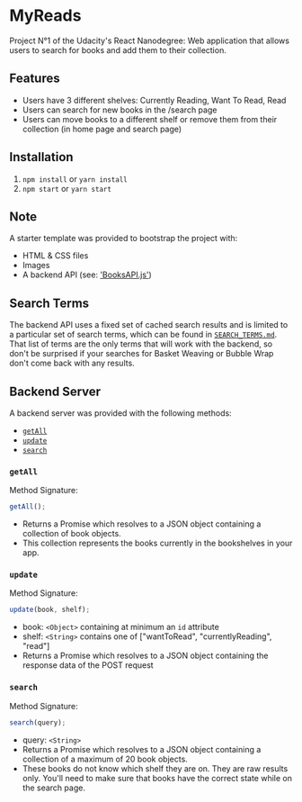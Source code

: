 # MyReads

Project N°1 of the Udacity's React Nanodegree: Web application that allows users to search for books and add them to their collection.

## Features

- Users have 3 different shelves: Currently Reading, Want To Read, Read
- Users can search for new books in the /search page
- Users can move books to a different shelf or remove them from their collection (in home page and search page)

## Installation

1. `npm install` or `yarn install`
2. `npm start` or `yarn start`

## Note

A starter template was provided to bootstrap the project with:

- HTML & CSS files
- Images
- A backend API (see: ['BooksAPI.js'](src/BooksAPI.js))

## Search Terms

The backend API uses a fixed set of cached search results and is limited to a particular set of search terms, which can be found in [`SEARCH_TERMS.md`](SEARCH_TERMS.md). That list of terms are the only terms that will work with the backend, so don't be surprised if your searches for Basket Weaving or Bubble Wrap don't come back with any results.

## Backend Server

A backend server was provided with the following methods:

- [`getAll`](#getall)
- [`update`](#update)
- [`search`](#search)

### `getAll`

Method Signature:

```js
getAll();
```

- Returns a Promise which resolves to a JSON object containing a collection of book objects.
- This collection represents the books currently in the bookshelves in your app.

### `update`

Method Signature:

```js
update(book, shelf);
```

- book: `<Object>` containing at minimum an `id` attribute
- shelf: `<String>` contains one of ["wantToRead", "currentlyReading", "read"]
- Returns a Promise which resolves to a JSON object containing the response data of the POST request

### `search`

Method Signature:

```js
search(query);
```

- query: `<String>`
- Returns a Promise which resolves to a JSON object containing a collection of a maximum of 20 book objects.
- These books do not know which shelf they are on. They are raw results only. You'll need to make sure that books have the correct state while on the search page.
